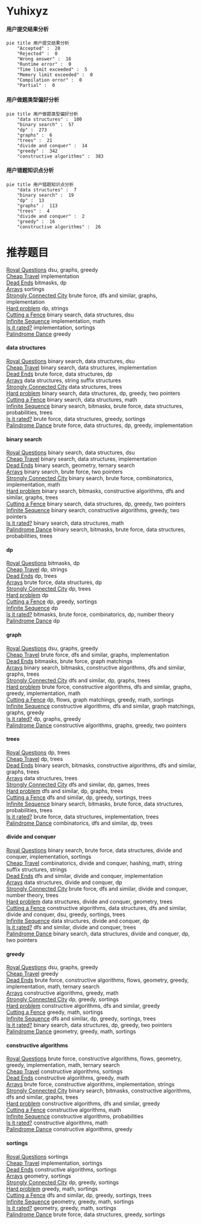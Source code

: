 # Yuhixyz
<!-- tabs:start -->
#### **用户提交结果分析**

```mermaid
pie title 用户提交结果分析
    "Accepted" :  28
    "Rejected" :  0
    "Wrong answer" :  16
    "Runtime error" :  0
    "Time limit exceeded" :  5
    "Memory limit exceeded" :  0
    "Compilation error" :  0
    "Partial" :  0
```
#### **用户做题类型偏好分析**

```mermaid
pie title 用户做题类型偏好分析
    "data structures" :  100
    "binary search" :  57
    "dp" :  273
    "graphs" :  6
    "trees" :  21
    "divide and conquer" :  14
    "greedy" :  342
    "constructive algorithms" :  383
```
#### **用户错题知识点分析**

```mermaid
pie title 用户错题知识点分析
    "data structures" :  7
    "binary search" :  19
    "dp" :  13
    "graphs" :  113
    "trees" :  4
    "divide and conquer" :  2
    "greedy" :  16
    "constructive algorithms" :  26
```
<!-- tabs:end -->
# 推荐题目
[Royal Questions](http://codeforces.com/problemset/problem/875/F)		dsu,
                        graphs,
                        greedy		  
[Cheap Travel](http://codeforces.com/problemset/problem/466/A)		implementation		  
[Dead Ends](http://codeforces.com/problemset/problem/53/E)		bitmasks,
                        dp		  
[Arrays](http://codeforces.com/problemset/problem/572/A)		sortings		  
[Strongly Connected City](http://codeforces.com/problemset/problem/475/B)		brute force,
                        dfs and similar,
                        graphs,
                        implementation		  
[Hard problem](http://codeforces.com/problemset/problem/706/C)		dp,
                        strings		  
[Cutting a Fence](http://codeforces.com/problemset/problem/212/D)		binary search,
                        data structures,
                        dsu		  
[Infinite Sequence](http://codeforces.com/problemset/problem/622/A)		implementation,
                        math		  
[Is it rated?](http://codeforces.com/problemset/problem/807/A)		implementation,
                        sortings		  
[Palindrome Dance](http://codeforces.com/problemset/problem/1040/A)		greedy		  
<!-- tabs:start -->
#### **data structures**
[Royal Questions](http://codeforces.com/problemset/problem/212/D)		binary search,
                        data structures,
                        dsu		  
[Cheap Travel](https://codeforces.com/contest/1298/problem/E)		binary search,
                        data structures,
                        implementation		  
[Dead Ends](http://codeforces.com/problemset/problem/436/F)		brute force,
                        data structures,
                        dp		  
[Arrays](http://codeforces.com/problemset/problem/666/E)		data structures,
                        string suffix structures		  
[Strongly Connected City](http://codeforces.com/problemset/problem/587/C)		data structures,
                        trees		  
[Hard problem](http://codeforces.com/problemset/problem/1492/C)		binary search,
                        data structures,
                        dp,
                        greedy,
                        two pointers		  
[Cutting a Fence](http://codeforces.com/problemset/problem/1490/G)		binary search,
                        data structures,
                        math		  
[Infinite Sequence](http://codeforces.com/problemset/problem/1479/D)		binary search,
                        bitmasks,
                        brute force,
                        data structures,
                        probabilities,
                        trees		  
[Is it rated?](http://codeforces.com/problemset/problem/1497/A)		brute force,
                        data structures,
                        greedy,
                        sortings		  
[Palindrome Dance](http://codeforces.com/problemset/problem/1491/C)		brute force,
                        data structures,
                        dp,
                        greedy,
                        implementation		  
#### **binary search**
[Royal Questions](http://codeforces.com/problemset/problem/212/D)		binary search,
                        data structures,
                        dsu		  
[Cheap Travel](https://codeforces.com/contest/1298/problem/E)		binary search,
                        data structures,
                        implementation		  
[Dead Ends](http://codeforces.com/problemset/problem/613/A)		binary search,
                        geometry,
                        ternary search		  
[Arrays](http://codeforces.com/problemset/problem/1148/B)		binary search,
                        brute force,
                        two pointers		  
[Strongly Connected City](http://codeforces.com/problemset/problem/1328/B)		binary search,
                        brute force,
                        combinatorics,
                        implementation,
                        math		  
[Hard problem](http://codeforces.com/problemset/problem/570/D)		binary search,
                        bitmasks,
                        constructive algorithms,
                        dfs and similar,
                        graphs,
                        trees		  
[Cutting a Fence](http://codeforces.com/problemset/problem/1492/C)		binary search,
                        data structures,
                        dp,
                        greedy,
                        two pointers		  
[Infinite Sequence](http://codeforces.com/problemset/problem/1463/D)		binary search,
                        constructive algorithms,
                        greedy,
                        two pointers		  
[Is it rated?](http://codeforces.com/problemset/problem/1490/G)		binary search,
                        data structures,
                        math		  
[Palindrome Dance](http://codeforces.com/problemset/problem/1479/D)		binary search,
                        bitmasks,
                        brute force,
                        data structures,
                        probabilities,
                        trees		  
#### **dp**
[Royal Questions](http://codeforces.com/problemset/problem/53/E)		bitmasks,
                        dp		  
[Cheap Travel](http://codeforces.com/problemset/problem/706/C)		dp,
                        strings		  
[Dead Ends](http://codeforces.com/problemset/problem/1322/F)		dp,
                        trees		  
[Arrays](http://codeforces.com/problemset/problem/436/F)		brute force,
                        data structures,
                        dp		  
[Strongly Connected City](https://codeforces.com/contest/1078/problem/C)		dp,
                        trees		  
[Hard problem](http://codeforces.com/problemset/problem/474/D)		dp		  
[Cutting a Fence](http://codeforces.com/problemset/problem/1256/E)		dp,
                        greedy,
                        sortings		  
[Infinite Sequence](http://codeforces.com/problemset/problem/977/F)		dp		  
[Is it rated?](http://codeforces.com/problemset/problem/401/D)		bitmasks,
                        brute force,
                        combinatorics,
                        dp,
                        number theory		  
[Palindrome Dance](http://codeforces.com/problemset/problem/1500/F)		dp		  
#### **graph**
[Royal Questions](http://codeforces.com/problemset/problem/875/F)		dsu,
                        graphs,
                        greedy		  
[Cheap Travel](http://codeforces.com/problemset/problem/475/B)		brute force,
                        dfs and similar,
                        graphs,
                        implementation		  
[Dead Ends](http://codeforces.com/problemset/problem/575/C)		bitmasks,
                        brute force,
                        graph matchings		  
[Arrays](http://codeforces.com/problemset/problem/570/D)		binary search,
                        bitmasks,
                        constructive algorithms,
                        dfs and similar,
                        graphs,
                        trees		  
[Strongly Connected City](http://codeforces.com/problemset/problem/700/B)		dfs and similar,
                        dp,
                        graphs,
                        trees		  
[Hard problem](http://codeforces.com/problemset/problem/1487/C)		brute force,
                        constructive algorithms,
                        dfs and similar,
                        graphs,
                        greedy,
                        implementation,
                        math		  
[Cutting a Fence](http://codeforces.com/problemset/problem/1437/C)		dp,
                        flows,
                        graph matchings,
                        greedy,
                        math,
                        sortings		  
[Infinite Sequence](http://codeforces.com/problemset/problem/1470/D)		constructive algorithms,
                        dfs and similar,
                        graph matchings,
                        graphs,
                        greedy		  
[Is it rated?](http://codeforces.com/problemset/problem/1476/C)		dp,
                        graphs,
                        greedy		  
[Palindrome Dance](http://codeforces.com/problemset/problem/1304/D)		constructive algorithms,
                        graphs,
                        greedy,
                        two pointers		  
#### **trees**
[Royal Questions](http://codeforces.com/problemset/problem/1322/F)		dp,
                        trees		  
[Cheap Travel](https://codeforces.com/contest/1078/problem/C)		dp,
                        trees		  
[Dead Ends](http://codeforces.com/problemset/problem/570/D)		binary search,
                        bitmasks,
                        constructive algorithms,
                        dfs and similar,
                        graphs,
                        trees		  
[Arrays](http://codeforces.com/problemset/problem/587/C)		data structures,
                        trees		  
[Strongly Connected City](http://codeforces.com/problemset/problem/1404/B)		dfs and similar,
                        dp,
                        games,
                        trees		  
[Hard problem](http://codeforces.com/problemset/problem/700/B)		dfs and similar,
                        dp,
                        graphs,
                        trees		  
[Cutting a Fence](https://codeforces.com/contest/1337/problem/C)		dfs and similar,
                        dp,
                        greedy,
                        sortings,
                        trees		  
[Infinite Sequence](http://codeforces.com/problemset/problem/1479/D)		binary search,
                        bitmasks,
                        brute force,
                        data structures,
                        probabilities,
                        trees		  
[Is it rated?](http://codeforces.com/problemset/problem/1511/C)		brute force,
                        data structures,
                        implementation,
                        trees		  
[Palindrome Dance](http://codeforces.com/problemset/problem/1499/F)		combinatorics,
                        dfs and similar,
                        dp,
                        trees		  
#### **divide and conquer**
[Royal Questions](http://codeforces.com/problemset/problem/1461/D)		binary search,
                        brute force,
                        data structures,
                        divide and conquer,
                        implementation,
                        sortings		  
[Cheap Travel](http://codeforces.com/problemset/problem/1466/G)		combinatorics,
                        divide and conquer,
                        hashing,
                        math,
                        string suffix structures,
                        strings		  
[Dead Ends](http://codeforces.com/problemset/problem/1490/D)		dfs and similar,
                        divide and conquer,
                        implementation		  
[Arrays](https://codeforces.com/contest/1483/problem/C)		data structures,
                        divide and conquer,
                        dp		  
[Strongly Connected City](http://codeforces.com/problemset/problem/1491/E)		brute force,
                        dfs and similar,
                        divide and conquer,
                        number theory,
                        trees		  
[Hard problem](http://codeforces.com/problemset/problem/1303/G)		data structures,
                        divide and conquer,
                        geometry,
                        trees		  
[Cutting a Fence](http://codeforces.com/problemset/problem/1494/D)		constructive algorithms,
                        data structures,
                        dfs and similar,
                        divide and conquer,
                        dsu,
                        greedy,
                        sortings,
                        trees		  
[Infinite Sequence](http://codeforces.com/problemset/problem/1482/E)		data structures,
                        divide and conquer,
                        dp		  
[Is it rated?](http://codeforces.com/problemset/problem/566/C)		dfs and similar,
                        divide and conquer,
                        trees		  
[Palindrome Dance](http://codeforces.com/problemset/problem/1428/F)		binary search,
                        data structures,
                        divide and conquer,
                        dp,
                        two pointers		  
#### **greedy**
[Royal Questions](http://codeforces.com/problemset/problem/875/F)		dsu,
                        graphs,
                        greedy		  
[Cheap Travel](http://codeforces.com/problemset/problem/1040/A)		greedy		  
[Dead Ends](http://codeforces.com/problemset/problem/1455/E)		brute force,
                        constructive algorithms,
                        flows,
                        geometry,
                        greedy,
                        implementation,
                        math,
                        ternary search		  
[Arrays](https://codeforces.com/contest/1457/problem/E)		constructive algorithms,
                        greedy,
                        math		  
[Strongly Connected City](http://codeforces.com/problemset/problem/1256/E)		dp,
                        greedy,
                        sortings		  
[Hard problem](http://codeforces.com/problemset/problem/339/E)		constructive algorithms,
                        dfs and similar,
                        greedy		  
[Cutting a Fence](http://codeforces.com/problemset/problem/1151/D)		greedy,
                        math,
                        sortings		  
[Infinite Sequence](https://codeforces.com/contest/1337/problem/C)		dfs and similar,
                        dp,
                        greedy,
                        sortings,
                        trees		  
[Is it rated?](http://codeforces.com/problemset/problem/1492/C)		binary search,
                        data structures,
                        dp,
                        greedy,
                        two pointers		  
[Palindrome Dance](https://codeforces.com/contest/1496/problem/C)		geometry,
                        greedy,
                        math,
                        sortings		  
#### **constructive algorithms**
[Royal Questions](http://codeforces.com/problemset/problem/1455/E)		brute force,
                        constructive algorithms,
                        flows,
                        geometry,
                        greedy,
                        implementation,
                        math,
                        ternary search		  
[Cheap Travel](http://codeforces.com/problemset/problem/254/A)		constructive algorithms,
                        sortings		  
[Dead Ends](https://codeforces.com/contest/1457/problem/E)		constructive algorithms,
                        greedy,
                        math		  
[Arrays](http://codeforces.com/problemset/problem/725/C)		brute force,
                        constructive algorithms,
                        implementation,
                        strings		  
[Strongly Connected City](http://codeforces.com/problemset/problem/570/D)		binary search,
                        bitmasks,
                        constructive algorithms,
                        dfs and similar,
                        graphs,
                        trees		  
[Hard problem](http://codeforces.com/problemset/problem/339/E)		constructive algorithms,
                        dfs and similar,
                        greedy		  
[Cutting a Fence](http://codeforces.com/problemset/problem/949/B)		constructive algorithms,
                        math		  
[Infinite Sequence](http://codeforces.com/problemset/problem/1454/A)		constructive algorithms,
                        probabilities		  
[Is it rated?](http://codeforces.com/problemset/problem/1510/J)		constructive algorithms,
                        math		  
[Palindrome Dance](http://codeforces.com/problemset/problem/1493/A)		constructive algorithms,
                        greedy		  
#### **sortings**
[Royal Questions](http://codeforces.com/problemset/problem/572/A)		sortings		  
[Cheap Travel](http://codeforces.com/problemset/problem/807/A)		implementation,
                        sortings		  
[Dead Ends](http://codeforces.com/problemset/problem/254/A)		constructive algorithms,
                        sortings		  
[Arrays](http://codeforces.com/problemset/problem/593/B)		geometry,
                        sortings		  
[Strongly Connected City](http://codeforces.com/problemset/problem/1256/E)		dp,
                        greedy,
                        sortings		  
[Hard problem](http://codeforces.com/problemset/problem/1151/D)		greedy,
                        math,
                        sortings		  
[Cutting a Fence](https://codeforces.com/contest/1337/problem/C)		dfs and similar,
                        dp,
                        greedy,
                        sortings,
                        trees		  
[Infinite Sequence](https://codeforces.com/contest/1496/problem/C)		geometry,
                        greedy,
                        math,
                        sortings		  
[Is it rated?](http://codeforces.com/problemset/problem/1495/A)		geometry,
                        greedy,
                        math,
                        sortings		  
[Palindrome Dance](http://codeforces.com/problemset/problem/1497/A)		brute force,
                        data structures,
                        greedy,
                        sortings		  
<!-- tabs:end -->
